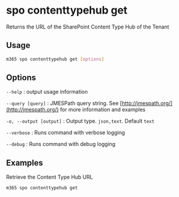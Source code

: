 # spo contenttypehub get

Returns the URL of the SharePoint Content Type Hub of the Tenant

## Usage

```sh
m365 spo contenttypehub get [options]
```

## Options

`--help`
: output usage information

`--query [query]`
: JMESPath query string. See [http://jmespath.org/](http://jmespath.org/) for more information and examples

`-o, --output [output]`
: Output type. `json,text`. Default `text`

`--verbose`
: Runs command with verbose logging

`--debug`
: Runs command with debug logging

## Examples
  
Retrieve the Content Type Hub URL

```sh
m365 spo contenttypehub get
```
